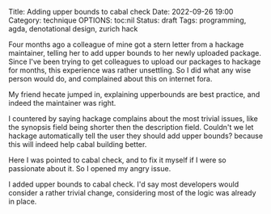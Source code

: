 Title: Adding upper bounds to cabal check
Date: 2022-09-26 19:00 
Category: technique
OPTIONS: toc:nil
Status: draft
Tags: programming, agda, denotational design, zurich hack

Four months ago a colleague of mine got a stern letter
from a hackage maintainer,
telling her to add upper bounds to her newly uploaded package.
Since I've been trying to get colleagues to upload 
our packages to hackage for months,
this experience was rather unsettling.
So I did what any wise person would do,
and complained about this on internet fora.

My friend hecate jumped in,
explaining upperbounds are best practice,
and indeed the maintainer was right.

I countered by saying hackage complains about the most trivial
issues,
like the synopsis field being shorter then the description field.
Couldn't we let hackage automatically tell the user they
should add upper bounds?
because this will indeed help cabal building better.

Here I was pointed to cabal check, and to fix it myself
if I were so passionate about it.
So I opened my angry issue.



I added upper bounds to cabal check.
I'd say most developers would consider a rather trivial
change, considering most of the logic was already in place.
